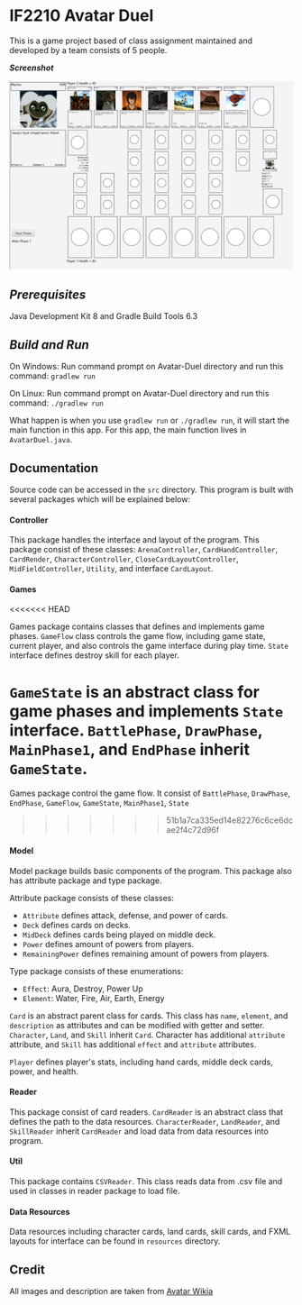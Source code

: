 # IF2210 Avatar Duel

This is a game project based of class assignment maintained and developed by a team consists of 5 people.

***Screenshot***
<p align="center">
    <img src="doc/Gambar1.jpg" alt="Fan Art Image">
</p>

***Prerequisites***
---
Java Development Kit 8 and Gradle Build Tools 6.3

***Build and Run***
---
On Windows:
Run command prompt on Avatar-Duel directory and run this command: `gradlew run`

On Linux:
Run command prompt on Avatar-Duel directory and run this command: `./gradlew run`


What happen is when you use `gradlew run` or `./gradlew run`, it will start the main function in this app.
For this app, the main function lives in `AvatarDuel.java`.

## Documentation

Source code can be accessed in the `src` directory. This program is built with several packages which will be explained below:

#### Controller

This package handles the interface and layout of the program. This package consist of these classes: `ArenaController`, `CardHandController`, `CardRender`, `CharacterController`, `CloseCardLayoutController`, `MidFieldController`, `Utility`, and interface `CardLayout`.

#### Games
<<<<<<< HEAD

Games package contains classes that defines and implements game phases. `GameFlow` class controls the game flow, including game state, current player, and also controls the game interface during play time. `State` interface defines destroy skill for each player.

`GameState` is an abstract class for game phases and implements `State` interface. `BattlePhase`, `DrawPhase`, `MainPhase1`, and `EndPhase` inherit `GameState`.
=======
Games package control the game flow. It consist of `BattlePhase`, `DrawPhase`, `EndPhase`, `GameFlow`, `GameState`, `MainPhase1`, `State`

>>>>>>> 51b1a7ca335ed14e82276c6ce6dcae2f4c72d96f
#### Model

Model package builds basic components of the program. This package also has attribute package and type package.

Attribute package consists of these classes:

* `Attribute` defines attack, defense, and power of cards.
* `Deck` defines cards on decks.
* `MidDeck` defines cards being played on middle deck.
* `Power` defines amount of powers from players.
* `RemainingPower` defines remaining amount of powers from players.

Type package consists of these enumerations:

* `Effect`: Aura, Destroy, Power Up
* `Element`: Water, Fire, Air, Earth, Energy

`Card` is an abstract parent class for cards. 
This class has `name`, `element`, and `description` as attributes and can be modified with getter and setter. `Character`, `Land`, and `Skill` inherit `Card`. Character has additional `attribute` attribute, and `Skill` has additional `effect` and `attribute` attributes.

`Player` defines player's stats, including hand cards, middle deck cards, power, and health.

#### Reader

This package consist of card readers. `CardReader` is an abstract class that defines the path to the data resources. `CharacterReader`, `LandReader`, and `SkillReader` inherit `CardReader` and load data from data resources into program.

#### Util

This package contains `CSVReader`. This class reads data from .csv file and used in classes in reader package to load file.

#### Data Resources

Data resources including character cards, land cards, skill cards, and FXML layouts for interface can be found in `resources` directory.

## Credit

All images and description are taken from [Avatar Wikia](https://avatar.fandom.com/wiki/Avatar_Wiki)
